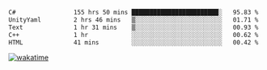 <!--START_SECTION:waka-->

```txt
C#                155 hrs 50 mins ████████████████████████░   95.83 %
UnityYaml         2 hrs 46 mins   ▒░░░░░░░░░░░░░░░░░░░░░░░░   01.71 %
Text              1 hr 31 mins    ▒░░░░░░░░░░░░░░░░░░░░░░░░   00.93 %
C++               1 hr            ░░░░░░░░░░░░░░░░░░░░░░░░░   00.62 %
HTML              41 mins         ░░░░░░░░░░░░░░░░░░░░░░░░░   00.42 %
```

<!--END_SECTION:waka-->
[![wakatime](https://wakatime.com/badge/user/6c2f442e-41b4-42e3-bc06-d5d8203ad1da.svg)](https://wakatime.com/@6c2f442e-41b4-42e3-bc06-d5d8203ad1da)
